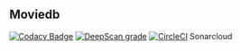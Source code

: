 ## Moviedb   
[![Codacy Badge](https://api.codacy.com/project/badge/Grade/ed3819735bcb4660ac747b8fb6986b9b)](https://www.codacy.com/app/maevescarry/moviedb?utm_source=github.com&amp;utm_medium=referral&amp;utm_content=MaeveScarry/moviedb&amp;utm_campaign=Badge_Grade)
[![DeepScan grade](https://deepscan.io/api/teams/5248/projects/7018/branches/64444/badge/grade.svg)](https://deepscan.io/dashboard#view=project&tid=5248&pid=7018&bid=64444)
[![CircleCI](https://circleci.com/gh/MaeveScarry/moviedb.svg?style=svg)](https://circleci.com/gh/MaeveScarry/moviedb)
Sonarcloud
